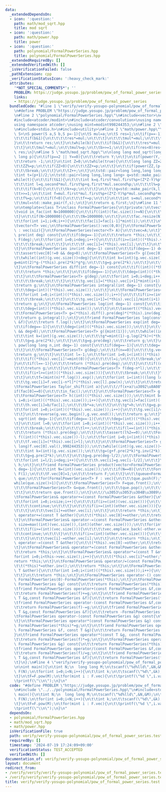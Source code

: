 ```yaml
---
data:
  _extendedDependsOn:
  - icon: ':question:'
    path: math/mod_sqrt.hpp
    title: mod sqrt
  - icon: ':question:'
    path: math/power.hpp
    title: power
  - icon: ':question:'
    path: polynomial/FormalPowerSeries.hpp
    title: polynomial/FormalPowerSeries.hpp
  _extendedRequiredBy: []
  _extendedVerifiedWith: []
  _isVerificationFailed: false
  _pathExtension: cpp
  _verificationStatusIcon: ':heavy_check_mark:'
  attributes:
    '*NOT_SPECIAL_COMMENTS*': ''
    PROBLEM: https://judge.yosupo.jp/problem/pow_of_formal_power_series
    links:
    - https://judge.yosupo.jp/problem/pow_of_formal_power_series
  bundledCode: "#line 1 \"verify/verify-yosupo-polynomial/pow_of_formal_power_series.test.cpp\"\
    \n#define PROBLEM \"https://judge.yosupo.jp/problem/pow_of_formal_power_series\"\
    \n#line 2 \"polynomial/FormalPowerSeries.hpp\"\n#include<vector>\n#include<queue>\n\
    #include<atcoder/modint>\n#include<atcoder/convolution>\nusing namespace std;\n\
    using namespace atcoder;\nusing mint=modint998244353;\n\n#line 2 \"math/mod_sqrt.hpp\"\
    \n#include<stdio.h>\n#include<utility>\n#line 2 \"math/power.hpp\"\ntemplate<class\
    \ S>\nS power(S a,S b,S p=-1){\n\tS mul=a;\n\tS res=1;\n\tif(p==-1){\n\t\twhile(b){\n\
    \t\t\tif(b&1){\n\t\t\t\tres*=mul;\n\t\t\t}\n\t\t\tmul*=mul;\n\t\t\tb>>=1;\n\t\t\
    }\n\t\treturn res;\n\t}\n\twhile(b){\n\t\tif(b&1){\n\t\t\tres*=mul;\n\t\t\tres%=p;\n\
    \t\t}\n\t\tmul*=mul;\n\t\tmul%=p;\n\t\tb>>=1;\n\t}\n\tif(res<0)res+=p;\n\treturn\
    \ res;\n}\n#line 5 \"math/mod_sqrt.hpp\"\n\nlong long mod_sqrt(long long Y,long\
    \ long p){\n\tif(p==2 || Y==0){\n\t\treturn Y;\n\t}\n\tif(power(Y,(p-1)/2LL,p)==p-1){\n\
    \t\treturn -1;\n\t}\n\tint Z=0;\n\twhile(true){\n\t\tlong long ZZ=Z*Z%p-Y%p;\n\
    \t\tZZ%=p;\n\t\tif(ZZ<0){\n\t\t\tZZ+=p;\n\t\t}\n\t\tif(power(ZZ,(p-1)/2,p)==p-1){\n\
    \t\t\tbreak;\n\t\t}\n\t\tZ++;\n\t}\n\tstd::pair<long long,long long> mul=std::make_pair(Z,1);\n\
    \tint t=(p+1)/2;\n\tstd::pair<long long,long long> q=std::make_pair(1,0);\n\t\
    while(t){\n\t\tif(t&1){\n\t\t\tint k=q.first*mul.first%p+(Z*Z-Y)%p*q.second%p*mul.second%p;\n\
    \t\t\tint l=q.second*mul.first%p+q.first*mul.second%p;\n\t\t\tl%=p;\n\t\t\tk%=p;\n\
    \t\t\tif(k<0){\n\t\t\t\tk+=p;\n\t\t\t}\n\t\t\tq=std::make_pair(k,l);\n\t\t}\n\t\
    \tt>>=1;\n\t\tint f=mul.first*mul.first%p+(Z*Z-Y)%p*mul.second%p*mul.second%p;\n\
    \t\tf%=p;\n\t\tif(f<0){\n\t\t\tf+=p;\n\t\t}\n\t\tint s=mul.second*mul.first%p*2%p;\n\
    \t\tmul=std::make_pair(f,s);\n\t}\n\treturn q.first;\n}\n#line 11 \"polynomial/FormalPowerSeries.hpp\"\
    \n\ntemplate<class T>\nclass FormalPowerSeries{\n\tprivate:\n\tvector<mint> fac;\n\
    \tvoid in_fac(int N=1000000){\n\t\tif((int)(fac.size())>=N){\n\t\t\treturn;\n\t\
    \t}\n\t\tif(N>1000000){\n\t\t\tN=1000000;\n\t\t}\n\t\tfac.resize(N);\n\t\tfac[0]=1;\n\
    \t\tfor(int i=1;i<N;i++){\n\t\t\tfac[i]=fac[i-1]*mint(i);\n\t\t}\n\t}\n\tpublic:\n\
    \tvector<T> vec;\n\tFormalPowerSeries():vec(0,0){}\n\tFormalPowerSeries(int siz)\
    \ : vec(siz){}\n\tFormalPowerSeries(vector<T> A){\n\t\tvec=A;\n\t}\n\tFormalPowerSeries\
    \ pre(int deg) const{\n\t\tif(deg==-1){\n\t\t\treturn *this;\n\t\t}\n\t\tFormalPowerSeries<T>\
    \ F(deg);\n\t\tfor(int i=0;i<deg;i++){\n\t\t\tif(i>=(int)((*this).vec.size())){\n\
    \t\t\t\tbreak;\n\t\t\t}\n\t\t\tF.vec[i]=(*this).vec[i];\n\t\t}\n\t\treturn F;\n\
    \t}\n\tFormalPowerSeries inv(int deg=-1) const{\n\t\tif(deg==-1) deg=(*this).vec.size();\n\
    \t\tassert(vec[0]!=0 && deg>0);\n\t\tFormalPowerSeries<T> g({vec[0].inv()});\n\
    \t\twhile((int)(g.vec.size())<deg){\n\t\t\tint k=(int)(g.vec.size());\n\t\t\t\
    g=mint(2)*g-(*this).pre(2*k)*g*g;\n\t\t\tg=g.pre(2*k);\n\t\t}\n\t\treturn g.pre(deg);\n\
    \t}\n\tFormalPowerSeries diff(int deg=-1) const{\n\t\tif((int)((*this).vec.size())==0){\n\
    \t\t\treturn *this;\n\t\t}\n\t\tif(deg==-1){\n\t\t\tdeg=(int)((*this).vec.size());\n\
    \t\t}\n\t\tFormalPowerSeries<T> g(deg);\n\t\tfor(int i=0;i<deg;i++){\n\t\t\tif(i+1>=(int)((*this).vec.size())){\n\
    \t\t\t\tbreak;\n\t\t\t}\n\t\t\tg.vec[i]=(*this).vec[i+1]*mint(i+1);\n\t\t}\n\t\
    \treturn g;\n\t}\n\tFormalPowerSeries integral(int deg=-1) const{\n\t\tif(deg==-1){\n\
    \t\t\tdeg=(int)((*this).vec.size());\n\t\t}\n\t\tFormalPowerSeries<T> g((int)((*this).vec.size())+1);\n\
    \t\tfor(int i=0;i<(int)((*this).vec.size());i++){\n\t\t\tif(i>=(int)((*this).vec.size())){\n\
    \t\t\t\tbreak;\n\t\t\t}\n\t\t\tg.vec[i+1]=(*this).vec[i]/mint(i+1);\n\t\t}\n\t\
    \treturn g;\n\t}\n\tFormalPowerSeries log(int deg=-1) const{\n\t\tif(deg==-1){\n\
    \t\t\tdeg=(int)((*this).vec.size());\n\t\t}\n\t\tassert((*this).vec[0]==1 && deg>0);\n\
    \t\tFormalPowerSeries<T> g=(*this).diff().pre(deg)*(*this).inv(deg);\n\t\tg=g.pre(deg-1);\n\
    \t\treturn g.integral();\n\t}\n\tfriend FormalPowerSeries log(const FormalPowerSeries\
    \ &f){\n\t\treturn f.log();\n\t}\n\tFormalPowerSeries exp(int deg=-1) const{\n\
    \t\tif(deg==-1){\n\t\t\tdeg=(int)((*this).vec.size());\n\t\t}\n\t\tassert((*this).vec[0]==0\
    \ && deg>0);\n\t\tFormalPowerSeries<T> g({mint(1)});\n\t\twhile((int)(g.vec.size())<deg){\n\
    \t\t\tint k=(int)(g.vec.size());\n\t\t\tg*=mint(1)-g.log(2*k)+(*this).pre(2*k);\n\
    \t\t\tg=g.pre(2*k);\n\t\t}\n\t\tg=g.pre(deg);\n\t\treturn g;\n\t}\n\tFormalPowerSeries\
    \ pow(long long n,int deg=-1) const{\n\t\tif(deg==-1){\n\t\t\tdeg=(int)((*this).vec.size());\n\
    \t\t}\n\t\tFormalPowerSeries<T> g(deg);\n\t\tif(n==0){\n\t\t\tg.vec[0]=1;\n\t\t\
    \treturn g;\n\t\t}\n\t\tint l=-1;\n\t\tfor(int i=0;i<(int)((*this).vec.size());i++){\n\
    \t\t\tif((*this).vec[i]!=mint(0)){\n\t\t\t\tl=i;\n\t\t\t\tbreak;\n\t\t\t}\n\t\t\
    }\n\t\tif(l==-1){\n\t\t\treturn (*this).pre(deg);\n\t\t}\n\t\tif((deg-1)/n<(l)){\n\
    \t\t\treturn g;\n\t\t}\n\t\tFormalPowerSeries<T> f(deg-n*l);\n\t\tfor(int i=0;i<(int)(f.vec.size());i++){\n\
    \t\t\tif(i+l>=(int)((*this).vec.size())){\n\t\t\t\tbreak;\n\t\t\t}\n\t\t\tf.vec[i]=(*this).vec[i+l]/(*this).vec[l];\n\
    \t\t}\n\t\tf=(mint(n)*f.log()).exp();\n\t\tfor(int i=(int)((long long)l*n);i<deg;i++){\n\
    \t\t\tg.vec[i]=f.vec[i-n*l]*(*this).vec[l].pow(n);\n\t\t}\n\t\treturn g;\n\t}\n\
    \tFormalPowerSeries Taylor_shift(int a){\n\t\t//f(x+a)\u3092\u8A08\u7B97\n\t\t\
    if(fac[0]==0){\n\t\t\tin_fac();\n\t\t}\n\t\tFormalPowerSeries<T> g((int)((*this).vec.size()));\n\
    \t\tFormalPowerSeries<T> h((int)((*this).vec.size()));\n\t\tmint b=1;\n\t\tfor(int\
    \ i=0;i<(int)((*this).vec.size());i++){\n\t\t\tg.vec[i]=fac[(int)((*this).vec.size())-i-1]*(*this).vec[(int)((*this).vec.size())-i-1];\n\
    \t\t\th.vec[i]=b/fac[i];\n\t\t\tb*=a;\n\t\t}\n\t\tg*=h;\n\t\tg=g.pre((int)((*this).vec.size()));\n\
    \t\tfor(int i=0;i<(int)((*this).vec.size());i++){\n\t\t\tg.vec[i]/=fac[(int)((*this).vec.size())-i-1];\n\
    \t\t}\n\t\treverse(g.vec.begin(),g.vec.end());\n\t\treturn g;\n\t}\n\tFormalPowerSeries\
    \ sqrt(int deg=-1){\n\t\tif(deg==-1){\n\t\t\tdeg=(int)((*this).vec.size());\n\t\
    \t}\n\t\tint l=0;\n\t\tfor(int i=0;i<(int)((*this).vec.size());i++){\n\t\t\tif((*this).vec[i]!=0){\n\
    \t\t\t\tbreak;\n\t\t\t}\n\t\t\tl++;\n\t\t}\n\t\tif(l==(int)((*this).vec.size())){\n\
    \t\t\treturn (*this).pre(deg);\n\t\t}\n\t\tassert(l%2==0);\n\t\tFormalPowerSeries<T>\
    \ f((int)((*this).vec.size())-l);\n\t\tfor(int i=0;i<(int)((*this).vec.size())-l;i++){\n\
    \t\t\tf.vec[i]=(*this).vec[i+l];\n\t\t}\n\t\tFormalPowerSeries<T> g({mod_sqrt((long\
    \ long)f.vec[0].val(),998244353)});\n\t\twhile((int)(g.vec.size())<deg-l/2){\n\
    \t\t\tint k=(int)(g.vec.size());\n\t\t\tg=(g+f.pre(2*k)*g.inv(2*k))/mint(2);\n\
    \t\t\tg=g.pre(2*k);\n\t\t}\n\t\tg=g.pre(deg-l/2);\n\t\tFormalPowerSeries<T> h(deg);\n\
    \t\tfor(int i=l/2;i<deg;i++){\n\t\t\th.vec[i]=g.vec[i-l/2];\n\t\t}\n\t\treturn\
    \ h;\n\t}\n\tfriend FormalPowerSeries product(vector<FormalPowerSeries<T>> &vec,int\
    \ deg=-1){\n\t\tint N=(int)(vec.size());\n\t\tif(N==0){\n\t\t\tFormalPowerSeries<T>\
    \ F(1);\n\t\t\tF.vec[0]=1;\n\t\t\treturn F;\n\t\t}\n\t\tqueue<FormalPowerSeries<T>>\
    \ que;\n\t\tfor(FormalPowerSeries<T> F : vec){\n\t\t\tque.push(F);\n\t\t}\n\t\t\
    while(que.size()>1){\n\t\t\tFormalPowerSeries<T> F=que.front();\n\t\t\tque.pop();\n\
    \t\t\tFormalPowerSeries<T> G=que.front();\n\t\t\tque.pop();\n\t\t\tque.push((F*G).pre(deg));\n\
    \t\t}\n\t\treturn que.front();\n\t}\n\t//\u3053\u3053\u304B\u3089\u306Foperator\n\
    \tFormalPowerSeries& operator+=(const FormalPowerSeries &other){\n\t\tint size=max((int)(vec.size()),(int)(other.vec.size()));\n\
    \t\tfor(int i=0;i<size;i++){\n\t\t\tif(i>=(int)(vec.size())){\n\t\t\t\tvec.emplace_back(other.vec[i]);\n\
    \t\t\t\tcontinue;\n\t\t\t}\n\t\t\tif(i>=(int)(other.vec.size())){\n\t\t\t\tcontinue;\n\
    \t\t\t}\n\t\t\tvec[i]+=other.vec[i];\n\t\t}\n\t\treturn *this;\n\t}\n\tFormalPowerSeries&\
    \ operator+=(const T &other){\n\t\t(*this).vec[0]+=other;\n\t\treturn *this;\n\
    \t}\n\tFormalPowerSeries& operator-=(const FormalPowerSeries &other){\n\t\tint\
    \ size=max((int)(vec.size()),(int)(other.vec.size()));\n\t\tfor(int i=0;i<size;i++){\n\
    \t\t\tif(i>=(int)(vec.size())){\n\t\t\t\tvec.emplace_back(-other.vec[i]);\n\t\t\
    \t\tcontinue;\n\t\t\t}\n\t\t\tif(i>=(int)(other.vec.size())){\n\t\t\t\tcontinue;\n\
    \t\t\t}\n\t\t\tvec[i]-=other.vec[i];\n\t\t}\n\t\treturn *this;\n\t}\n\tFormalPowerSeries&\
    \ operator-=(const T &other){\n\t\t(*this).vec[0]-=other;\n\t\treturn *this;\n\
    \t}\n\tFormalPowerSeries& operator*=(const FormalPowerSeries &other){\n\t\tvec=convolution(vec,other.vec);\n\
    \t\treturn *this;\n\t}\n\tFormalPowerSeries& operator*=(const T &other){\n\t\t\
    for(int i=0;i<this->vec.size();i++){\n\t\t\t(*this).vec[i]*=other;\n\t\t}\n\t\t\
    return *this;\n\t}\n\tFormalPowerSeries& operator/=(const FormalPowerSeries &other){\n\
    \t\t(*this)*=other.inv();\n\t\treturn *this;\n\t}\n\tFormalPowerSeries& operator/=(const\
    \ T &other){\n\t\tfor(int i=0;i<(int)((*this).vec.size());i++){\n\t\t\t(*this).vec[i]/=other;\n\
    \t\t}\n\t\treturn *this;\n\t}\n\tFormalPowerSeries operator-() const{\n\t\treturn\
    \ FormalPowerSeries(0)-FormalPowerSeries(*this);\n\t}\n\tFormalPowerSeries operator+(const\
    \ FormalPowerSeries &g) const{\n\t\treturn FormalPowerSeries(*this)+=g;\n\t}\n\
    \tfriend FormalPowerSeries operator+(const FormalPowerSeries &f,const T &g){\n\
    \t\treturn FormalPowerSeries(f)+=g;\n\t}\n\tfriend FormalPowerSeries operator+(const\
    \ T &g,const FormalPowerSeries &f){\n\t\treturn FormalPowerSeries(f)+=g;\n\t}\n\
    \tfriend FormalPowerSeries operator-(const FormalPowerSeries &f,const T &g){\n\
    \t\treturn FormalPowerSeries(f)-=g;\n\t}\n\tfriend FormalPowerSeries operator-(const\
    \ T &g,const FormalPowerSeries &f){\n\t\treturn -FormalPowerSeries(f)+g;\n\t}\n\
    \tFormalPowerSeries operator-(const FormalPowerSeries &g) const{\n\t\treturn FormalPowerSeries(*this)-=g;\n\
    \t}\n\tFormalPowerSeries operator*(const FormalPowerSeries &g) const{\n\t\treturn\
    \ FormalPowerSeries(*this)*=g;\n\t}\n\tfriend FormalPowerSeries operator*(const\
    \ FormalPowerSeries &f, const T &g){\n\t\treturn FormalPowerSeries(f)*=g;\n\t\
    }\n\tfriend FormalPowerSeries operator*(const T &g, const FormalPowerSeries &f){\n\
    \t\treturn FormalPowerSeries(f)*=g;\n\t}\n\tFormalPowerSeries operator/(const\
    \ FormalPowerSeries &g) const{\n\t\treturn FormalPowerSeries(*this)/=g;\n\t}\n\
    \tfriend FormalPowerSeries operator/(const FormalPowerSeries &f,const T &g){\n\
    \t\treturn FormalPowerSeries(f)/=g;\n\t}\n\tfriend FormalPowerSeries operator/(const\
    \ T &g,const FormalPowerSeries &f){\n\t\treturn FormalPowerSeries(f).inv()*g;\n\
    \t}\n};\n#line 4 \"verify/verify-yosupo-polynomial/pow_of_formal_power_series.test.cpp\"\
    \n\nint main(){\n\tint N;\n  long long M;\n\tscanf(\"%d%lld\",&N,&M);\n\tFormalPowerSeries<mint>\
    \ F(N);\n\tfor(int i=0;i<N;i++){\n\t\tint k;\n\t\tscanf(\"%d\",&k);\n\t\tF.vec[i]=k;\n\
    \t}\n\tF=F.pow(M);\n\tfor(mint i : F.vec){\n\t\tprintf(\"%d \",i.val());\n\t}\n\
    \tprintf(\"\\n\");\n}\n"
  code: "#define PROBLEM \"https://judge.yosupo.jp/problem/pow_of_formal_power_series\"\
    \n#include \"../../polynomial/FormalPowerSeries.hpp\"\n#include<stdio.h>\n\nint\
    \ main(){\n\tint N;\n  long long M;\n\tscanf(\"%d%lld\",&N,&M);\n\tFormalPowerSeries<mint>\
    \ F(N);\n\tfor(int i=0;i<N;i++){\n\t\tint k;\n\t\tscanf(\"%d\",&k);\n\t\tF.vec[i]=k;\n\
    \t}\n\tF=F.pow(M);\n\tfor(mint i : F.vec){\n\t\tprintf(\"%d \",i.val());\n\t}\n\
    \tprintf(\"\\n\");\n}\n"
  dependsOn:
  - polynomial/FormalPowerSeries.hpp
  - math/mod_sqrt.hpp
  - math/power.hpp
  isVerificationFile: true
  path: verify/verify-yosupo-polynomial/pow_of_formal_power_series.test.cpp
  requiredBy: []
  timestamp: '2024-07-19 17:24:09+09:00'
  verificationStatus: TEST_ACCEPTED
  verifiedWith: []
documentation_of: verify/verify-yosupo-polynomial/pow_of_formal_power_series.test.cpp
layout: document
redirect_from:
- /verify/verify/verify-yosupo-polynomial/pow_of_formal_power_series.test.cpp
- /verify/verify/verify-yosupo-polynomial/pow_of_formal_power_series.test.cpp.html
title: verify/verify-yosupo-polynomial/pow_of_formal_power_series.test.cpp
---
```

